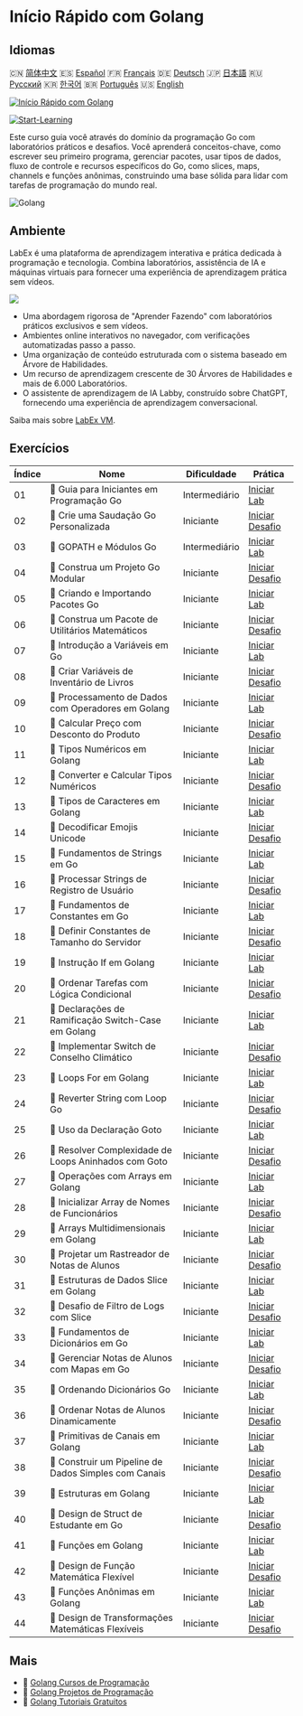 # Início Rápido com Golang

## Idiomas

🇨🇳 [简体中文](README_zh.md) 🇪🇸 [Español](README_es.md) 🇫🇷 [Français](README_fr.md) 🇩🇪 [Deutsch](README_de.md) 🇯🇵 [日本語](README_ja.md) 🇷🇺 [Русский](README_ru.md) 🇰🇷 [한국어](README_ko.md) 🇧🇷 [Português](README_pt.md) 🇺🇸 [English](README.md) 

[![Início Rápido com Golang](https://cover-creator.labex.io/quick-start-with-go.png?lang=pt)](https://labex.io/pt/courses/quick-start-with-go)

[![Start-Learning](https://img.shields.io/badge/Start-Learning-whitesmoke?style=for-the-badge)](https://labex.io/pt/courses/quick-start-with-go)

Este curso guia você através do domínio da programação Go com laboratórios práticos e desafios. Você aprenderá conceitos-chave, como escrever seu primeiro programa, gerenciar pacotes, usar tipos de dados, fluxo de controle e recursos específicos do Go, como slices, maps, channels e funções anônimas, construindo uma base sólida para lidar com tarefas de programação do mundo real.

![Golang](https://img.shields.io/badge/Golang-whitesmoke?style=for-the-badge&logo=golang)


## Ambiente

LabEx é uma plataforma de aprendizagem interativa e prática dedicada à programação e tecnologia. Combina laboratórios, assistência de IA e máquinas virtuais para fornecer uma experiência de aprendizagem prática sem vídeos.

![](https://tutorial-screenshot.getvm.io/images/vm-1725247253.png)

- Uma abordagem rigorosa de "Aprender Fazendo" com laboratórios práticos exclusivos e sem vídeos.
- Ambientes online interativos no navegador, com verificações automatizadas passo a passo.
- Uma organização de conteúdo estruturada com o sistema baseado em Árvore de Habilidades.
- Um recurso de aprendizagem crescente de 30 Árvores de Habilidades e mais de 6.000 Laboratórios.
- O assistente de aprendizagem de IA Labby, construído sobre ChatGPT, fornecendo uma experiência de aprendizagem conversacional.

Saiba mais sobre [LabEx VM](https://support.labex.io/using-labex/virtual-machine).

## Exercícios

|   Índice | Nome                                                 | Dificuldade   | Prática                                                                                                                      |
|----------|------------------------------------------------------|---------------|------------------------------------------------------------------------------------------------------------------------------|
|       01 | 📖 Guia para Iniciantes em Programação Go            | Intermediário | <a target='_blank' href='https://labex.io/pt/tutorials/go-beginner-s-guide-to-go-programming-149062'>Iniciar Lab</a>         |
|       02 | 🎯 Crie uma Saudação Go Personalizada                | Iniciante     | <a target='_blank' href='https://labex.io/pt/tutorials/go-craft-a-personalized-go-greeting-435633'>Iniciar Desafio</a>       |
|       03 | 📖 GOPATH e Módulos Go                               | Intermediário | <a target='_blank' href='https://labex.io/pt/tutorials/go-gopath-and-module-149063'>Iniciar Lab</a>                          |
|       04 | 🎯 Construa um Projeto Go Modular                    | Iniciante     | <a target='_blank' href='https://labex.io/pt/tutorials/go-build-a-modular-go-project-435640'>Iniciar Desafio</a>             |
|       05 | 📖 Criando e Importando Pacotes Go                   | Iniciante     | <a target='_blank' href='https://labex.io/pt/tutorials/go-creating-and-importing-go-packages-149064'>Iniciar Lab</a>         |
|       06 | 🎯 Construa um Pacote de Utilitários Matemáticos     | Iniciante     | <a target='_blank' href='https://labex.io/pt/tutorials/go-build-a-math-utility-package-435676'>Iniciar Desafio</a>           |
|       07 | 📖 Introdução a Variáveis em Go                      | Iniciante     | <a target='_blank' href='https://labex.io/pt/tutorials/go-introduction-to-go-variables-149065'>Iniciar Lab</a>               |
|       08 | 🎯 Criar Variáveis de Inventário de Livros           | Iniciante     | <a target='_blank' href='https://labex.io/pt/tutorials/go-craft-book-inventory-variables-435684'>Iniciar Desafio</a>         |
|       09 | 📖 Processamento de Dados com Operadores em Golang   | Iniciante     | <a target='_blank' href='https://labex.io/pt/tutorials/go-data-processing-with-operators-in-golang-149066'>Iniciar Lab</a>   |
|       10 | 🎯 Calcular Preço com Desconto do Produto            | Iniciante     | <a target='_blank' href='https://labex.io/pt/tutorials/calculate-product-discount-price-435694'>Iniciar Desafio</a>          |
|       11 | 📖 Tipos Numéricos em Golang                         | Iniciante     | <a target='_blank' href='https://labex.io/pt/tutorials/go-numerical-types-in-golang-149067'>Iniciar Lab</a>                  |
|       12 | 🎯 Converter e Calcular Tipos Numéricos              | Iniciante     | <a target='_blank' href='https://labex.io/pt/tutorials/convert-and-calculate-numeric-types-435824'>Iniciar Desafio</a>       |
|       13 | 📖 Tipos de Caracteres em Golang                     | Iniciante     | <a target='_blank' href='https://labex.io/pt/tutorials/go-character-types-in-golang-149068'>Iniciar Lab</a>                  |
|       14 | 🎯 Decodificar Emojis Unicode                        | Iniciante     | <a target='_blank' href='https://labex.io/pt/tutorials/go-decode-unicode-emojis-435852'>Iniciar Desafio</a>                  |
|       15 | 📖 Fundamentos de Strings em Go                      | Iniciante     | <a target='_blank' href='https://labex.io/pt/tutorials/go-go-string-fundamentals-149069'>Iniciar Lab</a>                     |
|       16 | 🎯 Processar Strings de Registro de Usuário          | Iniciante     | <a target='_blank' href='https://labex.io/pt/tutorials/go-process-user-registration-strings-436083'>Iniciar Desafio</a>      |
|       17 | 📖 Fundamentos de Constantes em Go                   | Iniciante     | <a target='_blank' href='https://labex.io/pt/tutorials/go-go-constants-fundamentals-149070'>Iniciar Lab</a>                  |
|       18 | 🎯 Definir Constantes de Tamanho do Servidor         | Iniciante     | <a target='_blank' href='https://labex.io/pt/tutorials/go-define-server-size-constants-436400'>Iniciar Desafio</a>           |
|       19 | 📖 Instrução If em Golang                            | Iniciante     | <a target='_blank' href='https://labex.io/pt/tutorials/go-if-branch-statement-in-golang-149071'>Iniciar Lab</a>              |
|       20 | 🎯 Ordenar Tarefas com Lógica Condicional            | Iniciante     | <a target='_blank' href='https://labex.io/pt/tutorials/go-sort-tasks-with-conditional-logic-436418'>Iniciar Desafio</a>      |
|       21 | 📖 Declarações de Ramificação Switch-Case em Golang  | Iniciante     | <a target='_blank' href='https://labex.io/pt/tutorials/go-switch-case-branch-statements-in-golang-149072'>Iniciar Lab</a>    |
|       22 | 🎯 Implementar Switch de Conselho Climático          | Iniciante     | <a target='_blank' href='https://labex.io/pt/tutorials/go-implement-weather-advice-switch-436449'>Iniciar Desafio</a>        |
|       23 | 📖 Loops For em Golang                               | Iniciante     | <a target='_blank' href='https://labex.io/pt/tutorials/go-for-loops-in-golang-149073'>Iniciar Lab</a>                        |
|       24 | 🎯 Reverter String com Loop Go                       | Iniciante     | <a target='_blank' href='https://labex.io/pt/tutorials/go-reverse-string-with-go-loop-436520'>Iniciar Desafio</a>            |
|       25 | 📖 Uso da Declaração Goto                            | Iniciante     | <a target='_blank' href='https://labex.io/pt/tutorials/go-goto-statement-usage-149074'>Iniciar Lab</a>                       |
|       26 | 🎯 Resolver Complexidade de Loops Aninhados com Goto | Iniciante     | <a target='_blank' href='https://labex.io/pt/tutorials/go-solve-nested-loop-complexity-with-goto-436529'>Iniciar Desafio</a> |
|       27 | 📖 Operações com Arrays em Golang                    | Iniciante     | <a target='_blank' href='https://labex.io/pt/tutorials/go-array-operations-in-golang-149075'>Iniciar Lab</a>                 |
|       28 | 🎯 Inicializar Array de Nomes de Funcionários        | Iniciante     | <a target='_blank' href='https://labex.io/pt/tutorials/go-initialize-employee-names-array-436643'>Iniciar Desafio</a>        |
|       29 | 📖 Arrays Multidimensionais em Golang                | Iniciante     | <a target='_blank' href='https://labex.io/pt/tutorials/go-multidimensional-arrays-in-golang-149076'>Iniciar Lab</a>          |
|       30 | 🎯 Projetar um Rastreador de Notas de Alunos         | Iniciante     | <a target='_blank' href='https://labex.io/pt/tutorials/go-design-a-student-grade-tracker-436649'>Iniciar Desafio</a>         |
|       31 | 📖 Estruturas de Dados Slice em Golang               | Iniciante     | <a target='_blank' href='https://labex.io/pt/tutorials/go-golang-slice-data-structures-149077'>Iniciar Lab</a>               |
|       32 | 🎯 Desafio de Filtro de Logs com Slice               | Iniciante     | <a target='_blank' href='https://labex.io/pt/tutorials/go-slice-log-filter-challenge-436686'>Iniciar Desafio</a>             |
|       33 | 📖 Fundamentos de Dicionários em Go                  | Iniciante     | <a target='_blank' href='https://labex.io/pt/tutorials/go-go-dictionary-fundamentals-149080'>Iniciar Lab</a>                 |
|       34 | 🎯 Gerenciar Notas de Alunos com Mapas em Go         | Iniciante     | <a target='_blank' href='https://labex.io/pt/tutorials/go-manage-student-grades-with-go-maps-436735'>Iniciar Desafio</a>     |
|       35 | 📖 Ordenando Dicionários Go                          | Iniciante     | <a target='_blank' href='https://labex.io/pt/tutorials/go-sorting-go-dictionaries-149095'>Iniciar Lab</a>                    |
|       36 | 🎯 Ordenar Notas de Alunos Dinamicamente             | Iniciante     | <a target='_blank' href='https://labex.io/pt/tutorials/go-sort-student-grades-dynamically-437203'>Iniciar Desafio</a>        |
|       37 | 📖 Primitivas de Canais em Golang                    | Iniciante     | <a target='_blank' href='https://labex.io/pt/tutorials/go-channel-primitives-in-golang-149096'>Iniciar Lab</a>               |
|       38 | 🎯 Construir um Pipeline de Dados Simples com Canais | Iniciante     | <a target='_blank' href='https://labex.io/pt/tutorials/go-build-a-simple-channel-data-pipeline-437199'>Iniciar Desafio</a>   |
|       39 | 📖 Estruturas em Golang                              | Iniciante     | <a target='_blank' href='https://labex.io/pt/tutorials/go-structures-in-golang-149097'>Iniciar Lab</a>                       |
|       40 | 🎯 Design de Struct de Estudante em Go               | Iniciante     | <a target='_blank' href='https://labex.io/pt/tutorials/go-design-student-struct-in-go-437202'>Iniciar Desafio</a>            |
|       41 | 📖 Funções em Golang                                 | Iniciante     | <a target='_blank' href='https://labex.io/pt/tutorials/go-functions-in-golang-149098'>Iniciar Lab</a>                        |
|       42 | 🎯 Design de Função Matemática Flexível              | Iniciante     | <a target='_blank' href='https://labex.io/pt/tutorials/go-design-flexible-math-function-437200'>Iniciar Desafio</a>          |
|       43 | 📖 Funções Anônimas em Golang                        | Iniciante     | <a target='_blank' href='https://labex.io/pt/tutorials/go-anonymous-functions-in-golang-149099'>Iniciar Lab</a>              |
|       44 | 🎯 Design de Transformações Matemáticas Flexíveis    | Iniciante     | <a target='_blank' href='https://labex.io/pt/tutorials/go-design-flexible-math-transformations-437201'>Iniciar Desafio</a>   |

## Mais

- 🔗 [Golang Cursos de Programação](https://github.com/labex-labs/awesome-programming-courses)
- 🔗 [Golang Projetos de Programação](https://github.com/labex-labs/awesome-programming-projects)
- 🔗 [Golang Tutoriais Gratuitos](https://github.com/labex-labs/go-free-tutorials)

